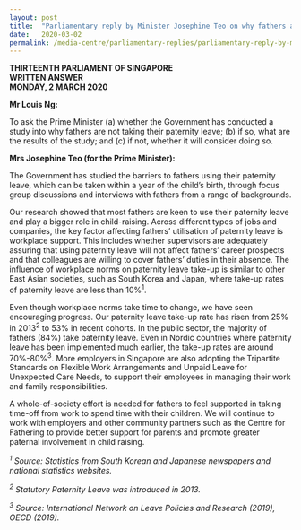 ```yaml
---
layout: post
title:  "Parliamentary reply by Minister Josephine Teo on why fathers are not taking their paternity leave"
date:   2020-03-02
permalink: /media-centre/parliamentary-replies/parliamentary-reply-by-minister-josephine-teo-on-why-fathers-are-not-taking-their-paternity-leave/
---
```


**THIRTEENTH PARLIAMENT OF SINGAPORE  
WRITTEN ANSWER  
MONDAY, 2 MARCH 2020**  

**Mr Louis Ng:**

To ask the Prime Minister (a) whether the Government has conducted a study into why fathers are not taking their paternity leave; (b) if so, what are the results of the study; and (c) if not, whether it will consider doing so.

**Mrs Josephine Teo (for the Prime Minister):**

The Government has studied the barriers to fathers using their paternity leave, which can be taken within a year of the child’s birth, through focus group discussions and interviews with fathers from a range of backgrounds. 

Our research showed that most fathers are keen to use their paternity leave and play a bigger role in child-raising. Across different types of jobs and companies, the key factor affecting fathers’ utilisation of paternity leave is workplace support. This includes whether supervisors are adequately assuring that using paternity leave will not affect fathers’ career prospects and that colleagues are willing to cover fathers’ duties in their absence. The influence of workplace norms on paternity leave take-up is similar to other East Asian societies, such as South Korea and Japan, where take-up rates of paternity leave are less than 10%<sup>1</sup>.

Even though workplace norms take time to change, we have seen encouraging progress. Our paternity leave take-up rate has risen from 25% in 2013<sup>2</sup> to 53% in recent cohorts. In the public sector, the majority of fathers (84%) take paternity leave. Even in Nordic countries where paternity leave has been implemented much earlier, the take-up rates are around 70%-80%<sup>3</sup>.  More employers in Singapore are also adopting the Tripartite Standards on Flexible Work Arrangements and Unpaid Leave for Unexpected Care Needs, to support their employees in managing their work and family responsibilities.

A whole-of-society effort is needed for fathers to feel supported in taking time-off from work to spend time with their children. We will continue to work with employers and other community partners such as the Centre for Fathering to provide better support for parents and promote greater paternal involvement in child raising.




*<sup>1</sup> Source: Statistics from South Korean and Japanese newspapers and national statistics websites.*

*<sup>2</sup> Statutory Paternity Leave was introduced in 2013.*

*<sup>3</sup> Source: International Network on Leave Policies and Research (2019), OECD (2019).*

